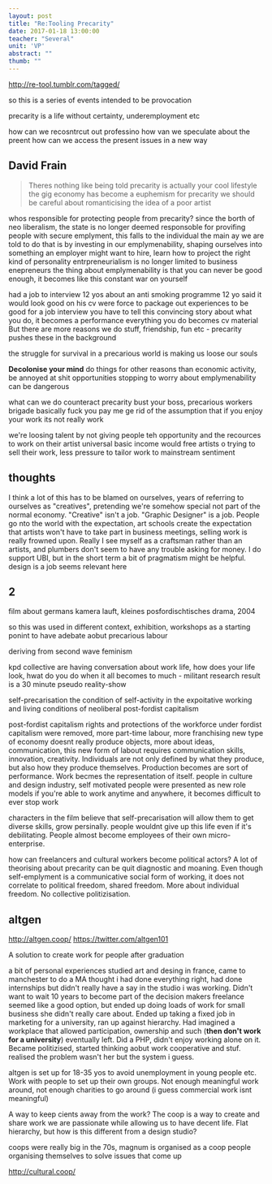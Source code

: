 ```yaml
---
layout: post
title: "Re:Tooling Precarity"
date: 2017-01-18 13:00:00
teacher: "Several"
unit: 'VP'
abstract: ""
thumb: ""
---
```


http://re-tool.tumblr.com/tagged/

so this is a series of events intended to be provocation

precarity is a life without certainty, underemployment etc

how can we recosntrcut out professino
how van we speculate about the preent
how can we access the present issues in a new way

## David Frain
> Theres nothing like being told precarity is actually your cool lifestyle
the gig economy has become a euphemism for precarity
we should be careful about romanticising the idea of a poor artist

whos responsible for protecting people from precarity?
since the borth of neo liberalism, the state is no longer deemed responsoble for provifing people with secure emplyment, this falls to the individual
the main ay we are told to do that is by investing in our emplymenability, shaping ourselves into something an employer might want to hire, learn how to project the right kind of personality
entrpreneurialism is no longer limited to business enepreneurs
the thing about emplymenability is that you can never be good enough, it becomes like this constant war on yourself 

had a job to interview 12 yos about an anti smoking programme
12 yo said it would look good on his cv
were force to package out experiences to be good for a job interview
you have to tell this convincing story about what you do, it becomes a performance
everything you do becomes cv material
But there are more reasons we do stuff, friendship, fun etc - precarity pushes these in the background

the struggle for survival in a precarious world is making us loose our souls

**Decolonise your mind**
do things for other reasons than economic activity, be annoyed at shit opportunities
stopping to worry about emplymenability can be dangerous

what can we do counteract precarity
bust your boss, precarious workers brigade
basically fuck you pay me
ge rid of the assumption that if you enjoy your work its not really work

we're loosing talent by not giving people teh opportunity and the recources to work on their artist
universal basic income
would free artists o trying to sell their work, less pressure to tailor work to mainstream sentiment

## thoughts

I think a lot of this has to be blamed on ourselves, years of referring to ourselves as "creatives", pretending we're somehow special not part of the normal economy. "Creative" isn't a job. "Graphic Designer" is a job. People go nto the world with the expectation, art schools create the expectation that artists won't have to take part in business meetings, selling work is really frowned upon. Really I see myself as a craftsman rather than an artists, and plumbers don't seem to have any trouble asking for money. I do support UBI, but in the short term a bit of pragmatism might be helpful.
design is a job seems relevant here

## 2

film about germans
kamera lauft, kleines posfordischtisches drama, 2004

so this was used in different context, exhibition, workshops as a starting ponint to have adebate aobut precarious labour

deriving from second wave feminism

kpd collective are having conversation about work life, how does your life look, hwat do you do when it all becomes to much - militant research
result is a 30 minute pseudo reality-show

self-precarisation
the condition of self-activity in the expoitative working and living conditions of neoliberal post-fordist capitalism

post-fordist capitalism
rights and protections of the workforce under fordist capitalism were removed, more part-time labour, more franchising
new type of economy doesnt really produce objects, more about ideas, communication, 
this new form of labout requires communication skills, innovation, creativity. Individuals are not only defined by what they produce, but also how they produce themselves. Production becomes are sort of performance. Work becmes the representation of itself.
people in culture and design industry, self motivated people were presented as new role models
if you're able to work anytime and anywhere, it becomes difficult to ever stop work

characters in the film believe that self-precarisation will allow them to get diverse skills, grow persinally. people wouldnt give up this life even if it's debilitating. People almost become employees of their own micro-enterprise.

how can freelancers and cultural workers become political actors? A lot of theorising about precarity can be quit diagnostic and moaning. Even though self-emplyment is a communicative social form of working, it does not correlate to political freedom, shared freedom. More about individual freedom. No collective politizisation.

## altgen
http://altgen.coop/
https://twitter.com/altgen101

A solution to create work for people after graduation

a bit of personal experiences
studied art and desing in france, came to manchester to do a MA 
thought i had done everything right, had done internships but didn't really have a say in the studio i was working. Didn't want to wait 10 years to become part of the decision makers
freelance seemed like a good option, but ended up doing loads of work for small business she didn't really care about. Ended up taking a fixed job in marketing for a university, ran up against hierarchy. Had imagined a workplace that allowed participation, ownership and such (**then don't work for a university**) eventually left. Did a PHP, didn't enjoy working alone on it.
Became politizised, started thinking aobut work cooperative and stuf. realised the problem wasn't her but the system i guess.

altgen is set up for 18-35 yos to avoid unemployment in young people etc.  Work with people to set up their own groups. Not enough meaningful work around, not enough charities to go around (i guess commercial work isnt meaningful)

A way to keep cients away from the work? The coop is a way to create and share work we are passionate while allowing us to have decent life. Flat hierarchy, but how is this different from a design studio?

coops were really big in the 70s, magnum is organised as a coop
people organising themselves to solve issues that come up

http://cultural.coop/
